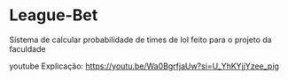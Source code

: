 # League-Bet
Sistema de calcular probabilidade de times de lol feito para o projeto da faculdade


youtube Explicação: 
https://youtu.be/Wa0BgrfjaUw?si=U_YhKYjjYzee_pig
